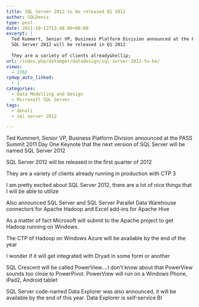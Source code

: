 ```yaml
---
title: SQL Server 2012 to be released Q1 2012
author: SQLDenis
type: post
date: 2011-10-12T13:48:00+00:00
excerpt: |
  Ted Kummert, Senior VP, Business Platform Division announced at the PASS Summit 2011 Day One Keynote that the next version of SQL Server will be named SQL Server 2012 
  SQL Server 2012 will be released in Q1 2012
  
  They are a variety of clients already&hellip;
url: /index.php/datamgmt/datadesign/sql-server-2012-to-be/
views:
  - 3762
rp4wp_auto_linked:
  - 1
categories:
  - Data Modelling and Design
  - Microsoft SQL Server
tags:
  - denali
  - sql server 2012

---
```

Ted Kummert, Senior VP, Business Platform Division announced at the PASS Summit 2011 Day One Keynote that the next version of SQL Server will be named SQL Server 2012
  
SQL Server 2012 will be released in the first quarter of 2012

They are a variety of clients already running in production with CTP 3

I am pretty excited about SQL Server 2012, there are a lot of nice things that I will be able to utilize

Also announced SQL Server and SQL Server Parallel Data Warehouse connectors for Apache Hadoop and Excel add-ins for Apache Hive
  
As a matter of fact Microsoft will submit to the Apache project to get Hadoop running on Windows. 

The CTP of Hadoop on Windows Azure will be available by the end of the year 

I wonder if it will get integrated with Dryad in some form or another

SQL Crescent will be called PowerView&#8230;.I don&#8217;t know about that PowerView sounds too close to PowerPivot. PowerView will run on a Windows Phone, iPad2, Android tablet

SQL Server code-named Data Explorer was also announced, it will be available by the end of this year. Data Explorer is self-service BI